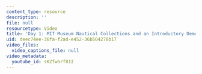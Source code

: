```yaml
---
content_type: resource
description: ''
file: null
resourcetype: Video
title: 'Day 1: MIT Museum Nautical Collections and an Introductory Demonstration'
uid: deec74ee-36fa-f2ad-e452-36b504278b17
video_files:
  video_captions_file: null
video_metadata:
  youtube_id: sKZfwhrf81I
---
```


